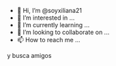 - 👋 Hi, I’m @soyxiliana21
- 👀 I’m interested in ...
- 🌱 I’m currently learning ...
- 💞️ I’m looking to collaborate on ...
- 📫 How to reach me ...

<!---
soyxiliana21/soyxiliana21 is a ✨ special ✨ repository because its `README.md` (this file) appears on your GitHub profile.
You can click the Preview link to take a look at your changes.
--->y busca amigos


